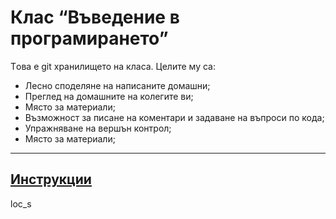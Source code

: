 Клас “Въведение в програмирането”
=========
Tова е git хранилището на класа.
Целите му са:
- Лесно споделяне на написаните домашни;
- Преглед на домашните на колегите ви;
- Място за материали;
- Възможност за писане на коментари и задаване на въпроси по кода;
- Упражняване на вершън контрол;
- Място за материали;

----
## [Инструкции](https://github.com/telebid-class/201404-intro/wiki)

loc_s
